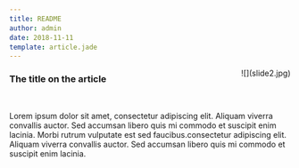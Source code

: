 ```yaml
---
title: README
author: admin
date: 2018-11-11
template: article.jade
---
```



<div class="col-1-2 article-col" style="float: right">![](slide2.jpg)</div>

<div class="col-1-2 article-col">

<div class="entry-content t-center">
<h3 class='article-heading'>
The title on the article  
</h3>
<br>
<p>Lorem ipsum dolor sit amet, consectetur adipiscing elit. Aliquam viverra convallis auctor. Sed accumsan libero quis mi commodo et suscipit enim lacinia. Morbi rutrum vulputate est sed faucibus.consectetur adipiscing elit. Aliquam viverra convallis auctor. Sed accumsan libero quis mi commodo et suscipit enim lacinia.</p>
<span class="more"></span>
</div>

</div>

